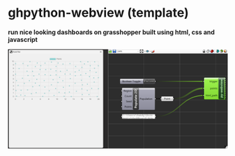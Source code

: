 # ghpython-webview (template)

**run nice looking dashboards on grasshopper built using html, css and javascript**

![](sample_webview.png)
